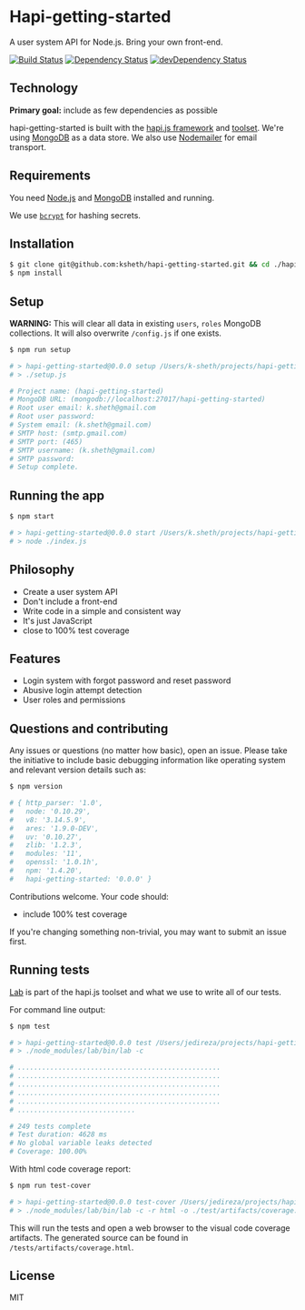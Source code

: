 # Hapi-getting-started

A user system API for Node.js. Bring your own front-end.

[![Build Status](https://travis-ci.org/k-sheth/hapi-getting-started.svg?branch=master)](https://travis-ci.org/k-sheth/hapi-getting-started)
[![Dependency Status](https://david-dm.org/k-sheth/hapi-getting-started.svg?style=flat)](https://david-dm.org/k-sheth/hapi-getting-started)
[![devDependency Status](https://david-dm.org/k-sheth/hapi-getting-started/dev-status.svg?style=flat)](https://david-dm.org/k-sheth/hapi-getting-started#info=devDependencies)

## Technology

__Primary goal:__ include as few dependencies as possible

hapi-getting-started is built with the [hapi.js framework](https://github.com/hapijs/hapi) and
[toolset](https://github.com/hapijs). We're using
[MongoDB](https://github.com/mongodb/node-mongodb-native/) as a data store. We
also use [Nodemailer](https://github.com/andris9/Nodemailer) for email
transport.

## Requirements

You need [Node.js](http://nodejs.org/download/) and
[MongoDB](http://www.mongodb.org/downloads) installed and running.

We use [`bcrypt`](https://github.com/ncb000gt/node.bcrypt.js) for hashing
secrets.

## Installation

```bash
$ git clone git@github.com:ksheth/hapi-getting-started.git && cd ./hapi-getting-started
$ npm install
```


## Setup

__WARNING:__ This will clear all data in existing `users`, `roles` MongoDB collections. It will also overwrite `/config.js` if one
exists.

```bash
$ npm run setup

# > hapi-getting-started@0.0.0 setup /Users/k-sheth/projects/hapi-getting-started
# > ./setup.js

# Project name: (hapi-getting-started)
# MongoDB URL: (mongodb://localhost:27017/hapi-getting-started)
# Root user email: k.sheth@gmail.com
# Root user password:
# System email: (k.sheth@gmail.com)
# SMTP host: (smtp.gmail.com)
# SMTP port: (465)
# SMTP username: (k.sheth@gmail.com)
# SMTP password:
# Setup complete.
```


## Running the app

```bash
$ npm start

# > hapi-getting-started@0.0.0 start /Users/k.sheth/projects/hapi-getting-started
# > node ./index.js
```

## Philosophy

 - Create a user system API
 - Don't include a front-end
 - Write code in a simple and consistent way
 - It's just JavaScript
 - close to 100% test coverage


## Features

 - Login system with forgot password and reset password
 - Abusive login attempt detection
 - User roles and permissions


## Questions and contributing

Any issues or questions (no matter how basic), open an issue. Please take the
initiative to include basic debugging information like operating system
and relevant version details such as:

```bash
$ npm version

# { http_parser: '1.0',
#   node: '0.10.29',
#   v8: '3.14.5.9',
#   ares: '1.9.0-DEV',
#   uv: '0.10.27',
#   zlib: '1.2.3',
#   modules: '11',
#   openssl: '1.0.1h',
#   npm: '1.4.20',
#   hapi-getting-started: '0.0.0' }
```

Contributions welcome. Your code should:

 - include 100% test coverage

If you're changing something non-trivial, you may want to submit an issue
first.


## Running tests

[Lab](https://github.com/hapijs/lab) is part of the hapi.js toolset and what we
use to write all of our tests.

For command line output:

```bash
$ npm test

# > hapi-getting-started@0.0.0 test /Users/jedireza/projects/hapi-getting-started
# > ./node_modules/lab/bin/lab -c

# ..................................................
# ..................................................
# ..................................................
# ..................................................
# ..................................................
# .............................

# 249 tests complete
# Test duration: 4628 ms
# No global variable leaks detected
# Coverage: 100.00%
```

With html code coverage report:

```bash
$ npm run test-cover

# > hapi-getting-started@0.0.0 test-cover /Users/jedireza/projects/hapi-getting-started
# > ./node_modules/lab/bin/lab -c -r html -o ./test/artifacts/coverage.html && open ./test/artifacts/coverage.html
```

This will run the tests and open a web browser to the visual code coverage
artifacts. The generated source can be found in `/tests/artifacts/coverage.html`.


## License

MIT

